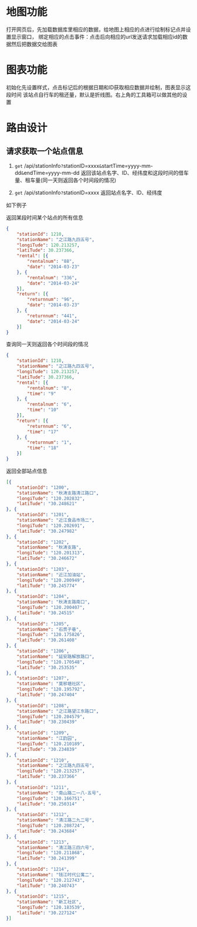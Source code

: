 # 地图功能

打开网页后，先加载数据库里相应的数据，给地图上相应的点进行绘制标记点并设置显示窗口，
绑定相应的点击事件：点击后向相应的url发送请求加载相应id的数据然后把数据交给图表

# 图表功能

初始化先设置样式，点击标记后的根据日期和ID获取相应数据并绘制，图表显示这段时间
该站点自行车的租还量，默认是折线图。右上角的工具箱可以做其他的设置

# 路由设计

## 请求获取一个站点信息

1. `get` /api/stationInfo`?`stationID=xxxx`&`startTime=yyyy-mm-dd`&`endTime=yyyy-mm-dd 返回该站点名字、ID、经纬度和这段时间的借车量、租车量(同一天则返回各个时间段的情况)

2. `get` /api/stationInfo`?`stationID=xxxx 返回站点名字、ID、经纬度

如下例子

返回某段时间某个站点的所有信息

```json
{
    "stationId": 1210,
    "stationName": "之江路九四五号",
    "longiTude": 120.213257,
    "latiTude": 30.237366,
    "rental": [{
        "rentalnum": "88",
        "date": "2014-03-23"
    }, {
        "rentalnum": "336",
        "date": "2014-03-24"
    }],
    "return": [{
        "returnnum": "96",
        "date": "2014-03-23"
    }, {
        "returnnum": "441",
        "date": "2014-03-24"
    }]
}
```

查询同一天则返回各个时间段的情况

```json
{
    "stationId": 1210,
    "stationName": "之江路九四五号",
    "longiTude": 120.213257,
    "latiTude": 30.237366,
    "rental": [{
        "rentalnum": "8",
        "time": "9"
    }, {
        "rentalnum": "6",
        "time": "10"
    }],
    "return": [{
        "returnnum": "6",
        "time": "17"
    }, {
        "returnnum": "1",
        "time": "18"
    }]
}
```

返回全部站点信息

```json
[{
    "stationId": "1200",
    "stationName": "秋涛支路清江路口",
    "longiTude": "120.202832",
    "latiTude": "30.248621"
}, {
    "stationId": "1201",
    "stationName": "近江食品市场二",
    "longiTude": "120.202691",
    "latiTude": "30.247982"
}, {
    "stationId": "1202",
    "stationName": "秋涛支路",
    "longiTude": "120.201313",
    "latiTude": "30.246672"
}, {
    "stationId": "1203",
    "stationName": "近江加油站",
    "longiTude": "120.200949",
    "latiTude": "30.245774"
}, {
    "stationId": "1204",
    "stationName": "秋涛支路南口",
    "longiTude": "120.200407",
    "latiTude": "30.24515"
}, {
    "stationId": "1205",
    "stationName": "石贯子巷",
    "longiTude": "120.175826",
    "latiTude": "30.261408"
}, {
    "stationId": "1206",
    "stationName": "延安路解放路口",
    "longiTude": "120.170548",
    "latiTude": "30.253535"
}, {
    "stationId": "1207",
    "stationName": "莫邪塘社区",
    "longiTude": "120.195792",
    "latiTude": "30.247404"
}, {
    "stationId": "1208",
    "stationName": "之江路望江东路口",
    "longiTude": "120.204579",
    "latiTude": "30.230439"
}, {
    "stationId": "1209",
    "stationName": "江韵园",
    "longiTude": "120.210189",
    "latiTude": "30.234839"
}, {
    "stationId": "1210",
    "stationName": "之江路九四五号",
    "longiTude": "120.213257",
    "latiTude": "30.237366"
}, {
    "stationId": "1211",
    "stationName": "南山路二一八-五号",
    "longiTude": "120.166751",
    "latiTude": "30.250314"
}, {
    "stationId": "1212",
    "stationName": "清江路二九二号",
    "longiTude": "120.208724",
    "latiTude": "30.243684"
}, {
    "stationId": "1213",
    "stationName": "清江路三四六号",
    "longiTude": "120.211868",
    "latiTude": "30.241399"
}, {
    "stationId": "1214",
    "stationName": "钱江时代公寓二",
    "longiTude": "120.212743",
    "latiTude": "30.240743"
}, {
    "stationId": "1215",
    "stationName": "新工社区",
    "longiTude": "120.183539",
    "latiTude": "30.227124"
}]
```




